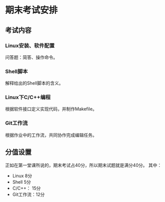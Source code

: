 # 期末考试安排

## 考试内容

### Linux安装、软件配置
问答题：简答、操作命令。
### Shell脚本
解释给出的Shell脚本的含义。
### Linux下C/C++编程
根据软件接口定义实现代码，并制作Makefile。
### Git工作流
根据作业中的工作流，共同协作完成编辑任务。

## 分值设置
正如在第一堂课所说的，期末考试占40分，所以期末试题就是满分40分。
其中：

 + Linux 8分
 + Shell 5分 
 + C/C++： 15分
 + Git工作流：12分
